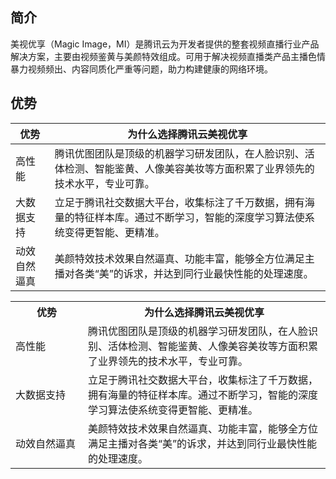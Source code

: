 ## 简介
美视优享（Magic Image，MI）是腾讯云为开发者提供的整套视频直播行业产品解决方案，主要由视频鉴黄与美颜特效组成。可用于解决视频直播类产品主播色情暴力视频频出、内容同质化严重等问题，助力构建健康的网络环境。

## 优势

| 优势 | 为什么选择腾讯云美视优享 |
|---------|------------------------|
| 高性能 | 腾讯优图团队是顶级的机器学习研发团队，在人脸识别、活体检测、智能鉴黄、人像美容美妆等方面积累了业界领先的技术水平，专业可靠。 |
| 大数据支持 | 立足于腾讯社交数据大平台，收集标注了千万数据，拥有海量的特征样本库。通过不断学习，智能的深度学习算法使系统变得更智能、更精准。 |
| 动效自然逼真 | 美颜特效技术效果自然逼真、功能丰富，能够全方位满足主播对各类“美”的诉求，并达到同行业最快性能的处理速度。 |

<table>
  <tr>
    <th width="100">优势</th>
    <th >为什么选择腾讯云美视优享</th>
  </tr>
  <tr>
    <td>高性能</td>
    <td>腾讯优图团队是顶级的机器学习研发团队，在人脸识别、活体检测、智能鉴黄、人像美容美妆等方面积累了业界领先的技术水平，专业可靠。 </td>
  </tr>
  <tr>
    <td>大数据支持</td>
    <td>立足于腾讯社交数据大平台，收集标注了千万数据，拥有海量的特征样本库。通过不断学习，智能的深度学习算法使系统变得更智能、更精准。</td>
  </tr>
   <tr>
    <td>动效自然逼真</td>
    <td>美颜特效技术效果自然逼真、功能丰富，能够全方位满足主播对各类“美”的诉求，并达到同行业最快性能的处理速度。</td>
  </tr> 
</table>
